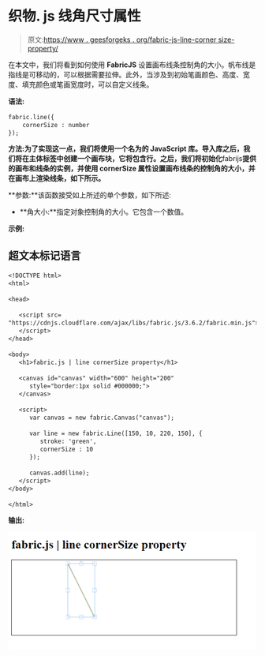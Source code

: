 # 织物. js 线角尺寸属性

> 原文:[https://www . geesforgeks . org/fabric-js-line-corner size-property/](https://www.geeksforgeeks.org/fabric-js-line-cornersize-property/)

在本文中，我们将看到如何使用 **FabricJS** 设置画布线条控制角的大小。帆布线是指线是可移动的，可以根据需要拉伸。此外，当涉及到初始笔画颜色、高度、宽度、填充颜色或笔画宽度时，可以自定义线条。

**语法:**

```
fabric.line({
    cornerSize : number
});
```

**方法:**为了实现这一点，我们将使用一个名为**的 JavaScript 库。导入库之后，我们将在主体标签中创建一个画布块，它将包含行。之后，我们将初始化**fabrijs**提供的画布和线条的实例，并使用 **cornerSize** 属性设置画布线条的控制角的大小，并在画布上渲染线条，如下所示。**

**参数:**该函数接受如上所述的单个参数，如下所述:

*   **角大小:**指定对象控制角的大小。它包含一个数值。

**示例:**

## 超文本标记语言

```
<!DOCTYPE html>
<html>

<head>

   <script src=
"https://cdnjs.cloudflare.com/ajax/libs/fabric.js/3.6.2/fabric.min.js">
   </script>
</head>

<body>
   <h1>fabric.js | line cornerSize property</h1>

   <canvas id="canvas" width="600" height="200"
      style="border:1px solid #000000;">
   </canvas>

   <script>
      var canvas = new fabric.Canvas("canvas");

      var line = new fabric.Line([150, 10, 220, 150], {
         stroke: 'green',
         cornerSize : 10
      });

      canvas.add(line);
   </script>
</body>

</html>
```

**输出:**

![](img/55602982c50e7014275b55c1ec996b81.png)